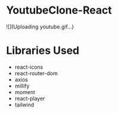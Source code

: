 # YoutubeClone-React

![](Uploading youtube.gif…)

# Libraries Used

- react-icons
- react-router-dom
- axios
- millify
- moment
- react-player
- tailwind



